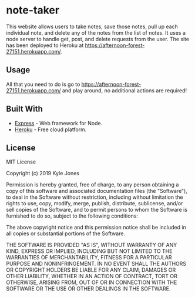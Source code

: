 # note-taker

This website allows users to take notes, save those notes, pull up each individual note, and delete any of the notes from the list of notes. It uses a node server to handle get, post, and delete requests from the user. The site has been deployed to Heroku at https://afternoon-forest-27151.herokuapp.com/.

## Usage

All that you need to do is go to https://afternoon-forest-27151.herokuapp.com/ and play around, no additional actions are required!


## Built With

* [Express](https://www.npmjs.com/package/express) - Web framework for Node.
* [Heroku](https://www.heroku.com/) - Free cloud platform.

## License

MIT License

Copyright (c) 2019 Kyle Jones

Permission is hereby granted, free of charge, to any person obtaining a copy
of this software and associated documentation files (the "Software"), to deal
in the Software without restriction, including without limitation the rights
to use, copy, modify, merge, publish, distribute, sublicense, and/or sell
copies of the Software, and to permit persons to whom the Software is
furnished to do so, subject to the following conditions:

The above copyright notice and this permission notice shall be included in all
copies or substantial portions of the Software.

THE SOFTWARE IS PROVIDED "AS IS", WITHOUT WARRANTY OF ANY KIND, EXPRESS OR
IMPLIED, INCLUDING BUT NOT LIMITED TO THE WARRANTIES OF MERCHANTABILITY,
FITNESS FOR A PARTICULAR PURPOSE AND NONINFRINGEMENT. IN NO EVENT SHALL THE
AUTHORS OR COPYRIGHT HOLDERS BE LIABLE FOR ANY CLAIM, DAMAGES OR OTHER
LIABILITY, WHETHER IN AN ACTION OF CONTRACT, TORT OR OTHERWISE, ARISING FROM,
OUT OF OR IN CONNECTION WITH THE SOFTWARE OR THE USE OR OTHER DEALINGS IN THE
SOFTWARE.